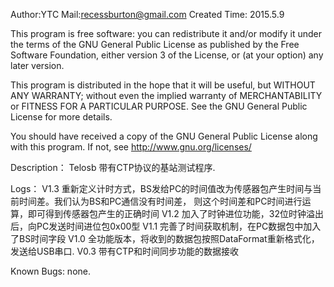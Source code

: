 Author:YTC 
Mail:recessburton@gmail.com
Created Time: 2015.5.9

This program is free software: you can redistribute it and/or modify
it under the terms of the GNU General Public License as published by
the Free Software Foundation, either version 3 of the License, or
(at your option) any later version.

This program is distributed in the hope that it will be useful,
but WITHOUT ANY WARRANTY; without even the implied warranty of
MERCHANTABILITY or FITNESS FOR A PARTICULAR PURPOSE.  See the
GNU General Public License for more details.

You should have received a copy of the GNU General Public License
along with this program.  If not, see <http://www.gnu.org/licenses/>

Description：
	Telosb 带有CTP协议的基站测试程序.
	
Logs：
	V1.3 重新定义计时方式，BS发给PC的时间值改为传感器包产生时间与当前时间差。我们认为BS和PC通信没有时间差，
	     则这个时间差和PC时间进行运算，即可得到传感器包产生的正确时间
	V1.2 加入了时钟进位功能，32位时钟溢出后，向PC发送时间进位包0x00型
	V1.1 完善了时间获取机制，在PC数据包中加入了BS时间字段
	V1.0 全功能版本，将收到的数据包按照DataFormat重新格式化，发送给USB串口.
	V0.3 带有CTP和时间同步功能的数据接收
	
Known Bugs: 
		none.

